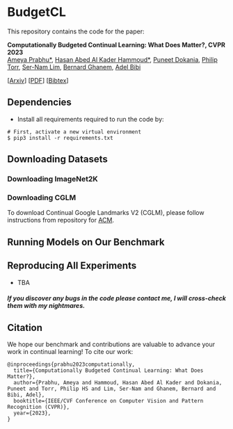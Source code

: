 # BudgetCL

This repository contains the code for the paper:

**Computationally Budgeted Continual Learning: What Does Matter?, CVPR 2023**  
[Ameya Prabhu*](https://drimpossible.github.io), [Hasan Abed Al Kader Hammoud*](https://github.com/hammoudhasan), [Puneet Dokania](https://puneetkdokania.github.io), [Philip Torr](https://www.robots.ox.ac.uk/~phst/), [Ser-Nam Lim](https://sites.google.com/site/sernam), [Bernard Ghanem](https://www.bernardghanem.com/), [Adel Bibi](https://www.adelbibi.com/)

[[Arxiv](https://arxiv.org/abs/2303.11165)]
[[PDF](https://github.com/drimpossible/drimpossible.github.io/raw/master/documents/BudgetCL.pdf)]
[[Bibtex](https://github.com/drimpossible/BudgetCL/#citation)]

## Dependencies

* Install all requirements required to run the code by:
 ```	
# First, activate a new virtual environment
$ pip3 install -r requirements.txt
 ```

## Downloading Datasets

### Downloading ImageNet2K


### Downloading CGLM

To download Continual Google Landmarks V2 (CGLM), please follow instructions from repository for [ACM](https://github.com/drimpossible/LargeOCL).


## Running Models on Our Benchmark

## Reproducing All Experiments

- TBA

##### If you discover any bugs in the code please contact me, I will cross-check them with my nightmares.

## Citation

We hope our benchmark and contributions are valuable to advance your work in continual learning! To cite our work:

```
@inproceedings{prabhu2023computationally,
  title={Computationally Budgeted Continual Learning: What Does Matter?},
  author={Prabhu, Ameya and Hammoud, Hasan Abed Al Kader and Dokania, Puneet and Torr, Philip HS and Lim, Ser-Nam and Ghanem, Bernard and Bibi, Adel},
  booktitle={IEEE/CVF Conference on Computer Vision and Pattern Recognition (CVPR)},
  year={2023},
}
```
